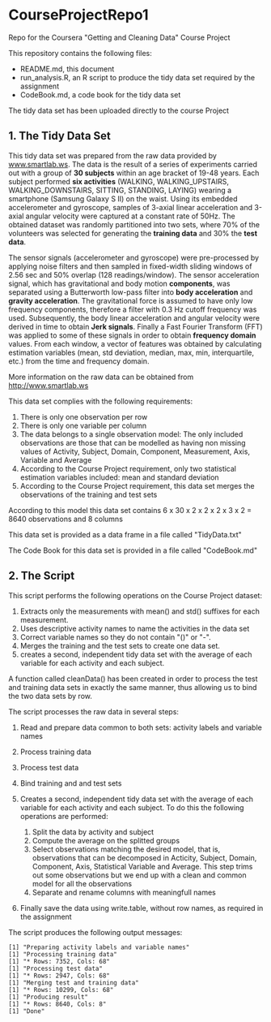 # CourseProjectRepo1
Repo for the Coursera "Getting and Cleaning Data" Course Project

This repository contains the following files:

* README.md, this document
* run_analysis.R, an R script to produce the tidy data set required by the assignment
* CodeBook.md, a code book for the tidy data set

The tidy data set has been uploaded directly to the course Project

## 1. The Tidy Data Set

This tidy data set was prepared from the raw data provided by www.smartlab.ws. The data is the result of a series of experiments carried out with a group of **30 subjects** within an age bracket of 19-48 years. Each subject performed **six activities** (WALKING, WALKING\_UPSTAIRS, WALKING\_DOWNSTAIRS, SITTING, STANDING, LAYING) wearing a smartphone (Samsung Galaxy S II) on the waist. Using its embedded accelerometer and gyroscope, samples of 3-axial linear acceleration and 3-axial angular velocity were captured at a constant rate of 50Hz. The obtained dataset was randomly partitioned into two sets, where 70% of the volunteers was selected for generating the **training data** and 30% the **test data**. 

The sensor signals (accelerometer and gyroscope) were pre-processed by applying noise filters and then sampled in fixed-width sliding windows of 2.56 sec and 50% overlap (128 readings/window). The sensor acceleration signal, which has gravitational and body motion **components**, was separated using a Butterworth low-pass filter into **body acceleration** and **gravity acceleration**. The gravitational force is assumed to have only low frequency components, therefore a filter with 0.3 Hz cutoff frequency was used. Subsequently, the body linear acceleration and angular velocity were derived in time to obtain **Jerk signals**. Finally a Fast Fourier Transform (FFT) was applied to some of these signals in order to obtain **frequency domain** values. From each window, a vector of features was obtained by calculating estimation variables (mean, std deviation, median, max, min, interquartile, etc.) from the time and frequency domain.

More information on the raw data can be obtained from http://www.smartlab.ws

This data set complies with the following requirements:

1. There is only one observation per row
2. There is only one variable per column
3. The data belongs to a single observation model: The only included observations are those that can be modelled as having non missing values of Activity, Subject, Domain, Component, Measurement, Axis, Variable and Average
4. According to the Course Project requirement, only two statistical estimation variables included: mean and standard deviation
5. According to the Course Project requirement, this data set merges the observations of the training and test sets

According to this model this data set contains 6 x 30 x 2 x 2 x 2 x 3 x 2 = 8640 observations and 8 columns

This data set is provided as a data frame in a file called "TidyData.txt"

The Code Book for this data set is provided in a file called "CodeBook.md"

## 2. The Script

This script performs the following operations on the Course Project dataset:

1. Extracts only the measurements with mean() and std() suffixes for each measurement. 
2. Uses descriptive activity names to name the activities in the data set
3. Correct variable names so they do not contain "()" or "-". 
4. Merges the training and the test sets to create one data set.
5. creates a second, independent tidy data set with the average of each variable for each activity and each subject.

A function called cleanData() has been created in order to process the test and training data sets in exactly the same manner, thus allowing us to bind the two data sets by row.

The script processes the raw data in several steps:

1. Read and prepare data common to both sets: activity labels and variable names
2. Process training data
3. Process test data
4. Bind training and and test sets
5. Creates a second, independent tidy data set with the average of each variable for each activity and each subject. To do this the following operations are performed:
    1. Split the data by activity and subject
    2. Compute the average on the splitted groups
    3. Select observations matching the desired model, that is, observations that can be decomposed in Acticity, Subject, Domain, Component, Axis, Statistical Variable and Average. This step trims out some observations but we end up with a clean and common model for all the observations
    4. Separate and rename columns with meaningfull names

6. Finally save the data using write.table, without row names, as required in the assignment

The script produces the following output messages:
```
[1] "Preparing activity labels and variable names"
[1] "Processing training data"
[1] "* Rows: 7352, Cols: 68"
[1] "Processing test data"
[1] "* Rows: 2947, Cols: 68"
[1] "Merging test and training data"
[1] "* Rows: 10299, Cols: 68"
[1] "Producing result"
[1] "* Rows: 8640, Cols: 8"
[1] "Done"
```